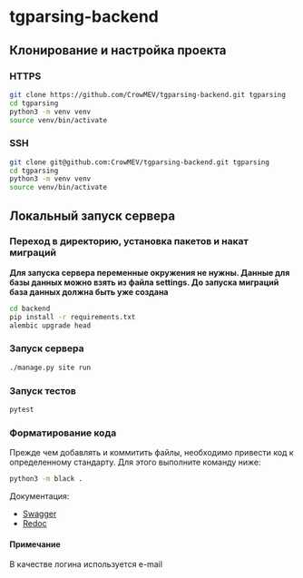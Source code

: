 # tgparsing-backend

## Клонирование и настройка проекта

### HTTPS
```bash
git clone https://github.com/CrowMEV/tgparsing-backend.git tgparsing
cd tgparsing
python3 -m venv venv
source venv/bin/activate
```

### SSH
```bash
git clone git@github.com:CrowMEV/tgparsing-backend.git tgparsing
cd tgparsing
python3 -m venv venv
source venv/bin/activate
```

## Локальный запуск сервера

### Переход в директорию, установка пакетов и накат миграций
**Для запуска сервера переменные окружения не нужны. Данные для базы данных можно взять из файла settings. До запуска миграций база данных должна быть уже создана**
```bash
cd backend
pip install -r requirements.txt
alembic upgrade head
```

### Запуск сервера

```bash
./manage.py site run
```

### Запуск тестов
```bash
pytest
```

### Форматирование кода
Прежде чем добавлять и коммитить файлы, необходимо привести код к определенному стандарту. Для этого выполните команду ниже:
```bash
python3 -m black .
```

Документация:  
- [Swagger](http://0.0.0.0:8000/docs)  
- [Redoc](http://127.0.0.1:8000/redoc)  

#### Примечание  
В качестве логина используется e-mail  
